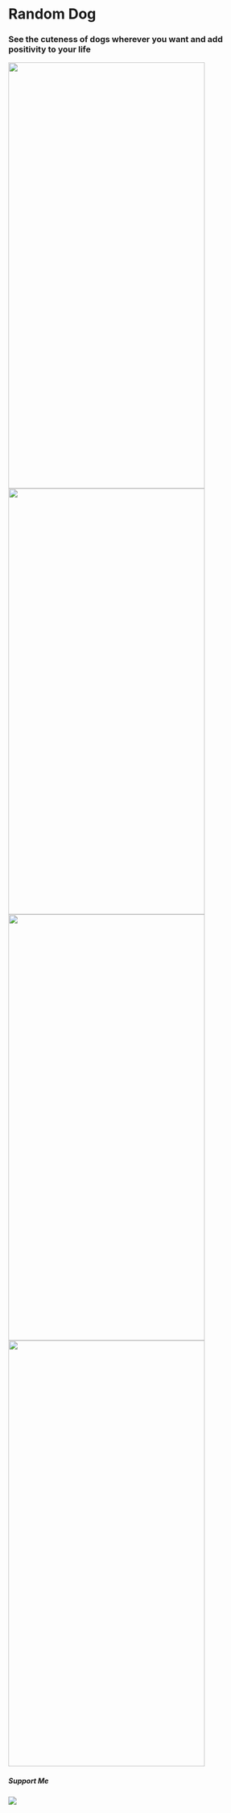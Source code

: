 # Random Dog

### See the cuteness of dogs wherever you want and add positivity to your life

<img src="https://user-images.githubusercontent.com/75522456/183618430-363bb0e8-29e3-4fba-a7d7-38b7bb2b3e59.png" width="390" height="844"> <img src="https://user-images.githubusercontent.com/75522456/183618442-d71bd7b6-1c51-4d9c-ae6c-0b26e9737372.png" width="390" height="844"> <img src="https://user-images.githubusercontent.com/75522456/183618453-54fb2c91-9361-4374-9391-afd51afa54e0.png" width="390" height="844"> <img src="https://user-images.githubusercontent.com/75522456/183619434-d527858a-33f2-41fa-b7a0-8df85bef0748.png" width="390" height="844">




##### Support Me

<a href="https://www.buymeacoffee.com/eftekin"><img src="https://img.buymeacoffee.com/button-api/?text=Buy me a coffee&emoji=&slug=eftekin&button_colour=FFDD00&font_colour=000000&font_family=Cookie&outline_colour=000000&coffee_colour=ffffff" /></a>

